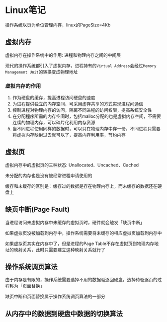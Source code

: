 # Linux笔记

操作系统以页为单位管理内存，linux的PageSize=4Kb

## 虚拟内存

虚拟内存在操作系统中的作用: 进程和物理内存之间的中间层

现代的操作系统都引入了虚拟内存，进程持有的`Virtual Address`会经过`Memory Management Unit`的转换变成物理地址

### 虚拟内存的作用

1. 作为硬盘的缓存，提高进程访问硬盘的速度
2. 为进程提供独立的内存空间，可采用虚存共享的方式实现进程间通信
3. 控制进程对物理内存的访问，隔离不同进程的访问权限，提高系统安全性
4. 在分配程序所需的内存空间时，包括malloc分配的也是虚拟内存空间，不需要连续的物理内存，可以碎片化利用内存资源
5. 当不同进程使用同样的数据时，可以只在物理内存中存一份，不同进程只需要将虚拟内存映射过去就可以了，提高内存利用率，节约内存

## 虚拟页

虚拟内存中的虚拟页的三种状态: Unallocated、Uncached、Cached

未分配的内存也是没有被经常进程申请使用的

缓存和未缓存的区别是：缓存过的数据是存在物理内存上，而未缓存的数据还在硬盘上

## 缺页中断(Page Fault)

当进程访问未虚拟内存中未缓存的虚拟页时，硬件就会触发「缺页中断」

如果虚拟页没被加载到内存中，操作系统需要将未缓存的相应虚拟页加载到内存中

如果虚拟页其实在内存中了，但是进程的Page Table不存在虚拟页到物理内存地址的映射关系，此时只需要建立这种映射关系就行了

## 操作系统调页算法

由于内存是有限的，操作系统需要选择不用的数据驱逐回硬盘，选择待驱逐页的过程称为「页面替换」

缺页中断和页面替换属于操作系统调页算法的一部分

## 从内存中的数据到硬盘中数据的切换算法





